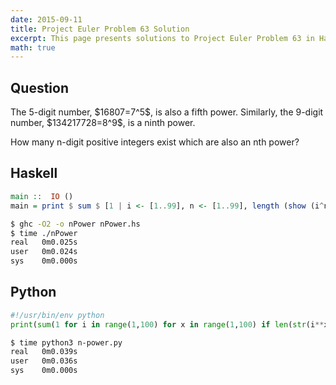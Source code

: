 ```yaml
---
date: 2015-09-11
title: Project Euler Problem 63 Solution
excerpt: This page presents solutions to Project Euler Problem 63 in Haskell and Python.
math: true
---
```



## Question

<p>
The 5-digit number, $16807=7^5$, is also a fifth power. Similarly, the 9-digit number, $134217728=8^9$, is a ninth power.
</p>

<p>
How many n-digit positive integers exist which are also an nth power?
</p>






## Haskell

```haskell
main ::  IO ()
main = print $ sum $ [1 | i <- [1..99], n <- [1..99], length (show (i^n)) == n]
```


```bash
$ ghc -O2 -o nPower nPower.hs
$ time ./nPower
real   0m0.025s
user   0m0.024s
sys    0m0.000s
```



## Python

```python
#!/usr/bin/env python
print(sum(1 for i in range(1,100) for x in range(1,100) if len(str(i**x)) == x))
```


```bash
$ time python3 n-power.py
real   0m0.039s
user   0m0.036s
sys    0m0.000s
```


